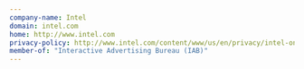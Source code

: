```yaml
---
company-name: Intel
domain: intel.com
home: http://www.intel.com
privacy-policy: http://www.intel.com/content/www/us/en/privacy/intel-online-privacy-notice.html
member-of: "Interactive Advertising Bureau (IAB)"
---
```




